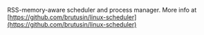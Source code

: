RSS-memory-aware scheduler and process manager. More info at [https://github.com/brutusin/linux-scheduler](https://github.com/brutusin/linux-scheduler)